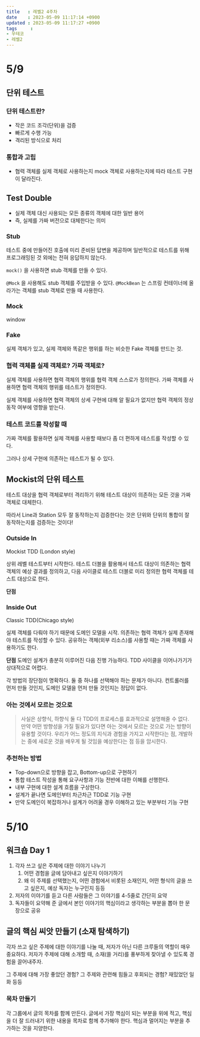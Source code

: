 ```yaml
---
title   : 레벨2 4주차
date    : 2023-05-09 11:17:14 +0900
updated : 2023-05-09 11:17:27 +0900
tags     : 
- 우테코
- 레벨2
---
```


# 5/9

## 단위 테스트

### 단위 테스트란?
- 작은 코드 조각(단위)을 검증
- 빠르게 수행 가능
- 격리된 방식으로 처리

### 통합과 고립
- 협력 객체를 실제 객체로 사용하는지 mock 객체로 사용하는지에 따라 테스트 구현이 달라진다.

## Test Double
- 실제 객체 대신 사용되는 모든 종류의 객체에 대한 일반 용어
- 즉, 실제를 가짜 버전으로 대체한다는 의미

### Stub
테스트 중에 만들어진 호출에 미리 준비된 답변을 제공하며 일반적으로 테스트를 위해 프로그래밍된 것 외에는 전혀 응답하지 않는다.

`mock()` 을 사용하면 stub 객체를 만들 수 있다.

`@Mock` 을 사용해도 stub 객체를 주입받을 수 있다.
`@MockBean` 는 스프링 컨테이너에 올라가는 객체를 stub 객체로 만들 때 사용한다. 

### Mock
window

### Fake
실제 객체가 있고, 실제 객체와 똑같은 행위를 하는 비슷한 Fake 객체를 만드는 것.

### 협력 객체를 실제 객체로? 가짜 객체로?
실제 객체를 사용하면 협력 객체의 행위를 협력 객체 스스로가 정의한다.
가짜 객체를 사용하면 협력 객체의 행위를 테스트가 정의한다.

실제 객체를 사용하면 협력 객체의 상세 구현에 대해 알 필요가 없지만 협력 객체의 정상 동작 여부에 영향을 받는다. 

### 테스트 코드를 작성할 때
가짜 객체를 활용하면 실제 객체를 사용할 때보다 좀 더 편하게 테스트를 작성할 수 있다. 

그러나 상세 구현에 의존하는 테스트가 될 수 있다.

## Mockist의 단위 테스트
테스트 대상을 협력 객체로부터 격리하기 위해 테스트 대상이 의존하는 모든 것을 가짜 객체로 대체한다.

따라서 Line과 Station 모두 잘 동작하는지 검증한다는 것은 단위와 단위의 통합이 잘 동작하는지를 검증하는 것이다!

### Outside In
Mockist TDD (London style)

상위 레벨 테스트부터 시작한다.
테스트 더블을 활용해서 테스트 대상이 의존하는 협력 객체의 예상 결과를 정의하고, 다음 사이클로 테스트 더블로 미리 정의한 협력 객체를 테스트 대상으로 한다.

**단점**

### Inside Out
Classic TDD(Chicago style)

실제 객체를 다뤄야 하기 때문에 도메인 모델을 시작.
의존하는 협력 객체가 실제 존재해야 테스트를 작성할 수 있다.
공유하는 객체(외부 리소스)를 사용할 때는 가짜 객체를 사용하기도 한다.

**단점**
도메인 설계가 충분히 이루어진 다음 진행 가능하다.
TDD 사이클을 이어나가기가 상대적으로 어렵다.

각 방법의 장단점이 명확하다.
둘 중 하나를 선택해야 하는 문제가 아니다. 컨트롤러를 먼저 만들 것인지, 도메인 모델을 먼저 만들 것인지는 정답이 없다.

### 아는 것에서 모르는 것으로
> 사실은 상향식, 하향식 둘 다 TDD의 프로세스를 효과적으로 설명해줄 수 없다. 만약 어떤 방향성을 가질 필요가 있다면 아는 것에서 모르는 것으로 가는 방향이 유용할 것이다. 우리가 어느 정도의 지식과 경험을 가지고 시작한다는 점, 개발하는 중에 새로운 것을 배우게 될 것임을 예상한다는 점 등을 암시한다.

### 추천하는 방법
- Top-down으로 방향을 잡고, Bottom-up으로 구현하기
- 통합 테스트 작성을 통해 요구사항과 기능 전반에 대한 이해를 선행한다.
- 내부 구현에 대한 설계 흐름을 구상한다.
- 설계가 끝나면 도메인부터 차근차근 TDD로 기능 구현
- 만약 도메인이 복잡하거나 설계가 어려울 경우 이해하고 있는 부분부터 기능 구현

# 5/10
## 워크숍 Day 1
1. 각자 쓰고 싶은 주제에 대한 이야기 나누기
	1. 어떤 경험을 글에 담아내고 싶은지 이야기하기
	2. 왜 이 주제를 선택했는지, 어떤 경험에서 비롯된 소재인지, 어떤 형식의 글을 쓰고 싶은지, 예상 독자는 누구인지 등등
2. 저자의 이야기를 듣고 다른 사람들은 그 이야기를 4-5줄로 간단히 요약
3. 독자들이 요약해 준 글에서 본인 이야기의 핵심이라고 생각하는 부분을 뽑아 한 문장으로 공유

## 글의 핵심 씨앗 만들기 (소재 탐색하기)

각자 쓰고 싶은 주제에 대한 이야기를 나눌 때, 저자가 아닌 다른 크루들의 역할이 매우 중요하다. 
저자가 주제에 대해 소개할 때, 소재(쓸 거리)를 풍부하게 찾아낼 수 있도록 경험을 끌어내주자.

그 주제에 대해 가장 좋았던 경험?
그 주제와 관련해 힘들고 후회되는 경험? 재밌었던 일화 등등

### 목차 만들기

각 그룹에서 글의 목차를 함께 만든다. 글에서 가장 핵심이 되는 부분을 위에 적고, 핵심을 더 잘 드러내기 위한 내용을 목차로 함께 추가해야 한다.
핵심과 멀어지는 부분을 추가하는 것을 지양한다.

